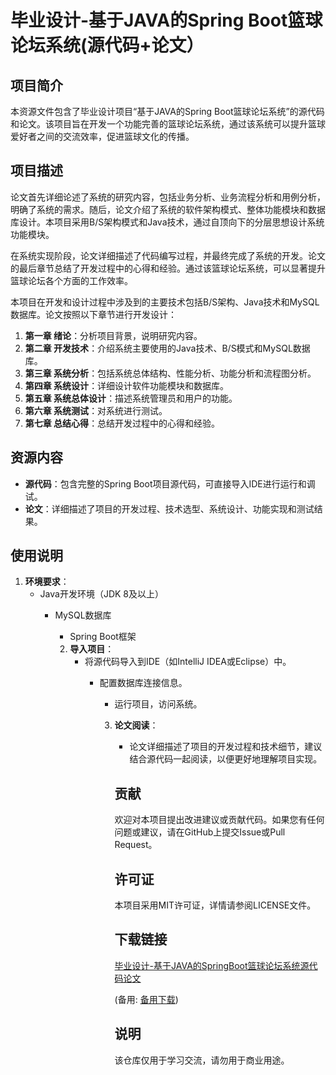 # 毕业设计-基于JAVA的Spring Boot篮球论坛系统(源代码+论文）

## 项目简介

本资源文件包含了毕业设计项目“基于JAVA的Spring Boot篮球论坛系统”的源代码和论文。该项目旨在开发一个功能完善的篮球论坛系统，通过该系统可以提升篮球爱好者之间的交流效率，促进篮球文化的传播。

## 项目描述

论文首先详细论述了系统的研究内容，包括业务分析、业务流程分析和用例分析，明确了系统的需求。随后，论文介绍了系统的软件架构模式、整体功能模块和数据库设计。本项目采用B/S架构模式和Java技术，通过自顶向下的分层思想设计系统功能模块。

在系统实现阶段，论文详细描述了代码编写过程，并最终完成了系统的开发。论文的最后章节总结了开发过程中的心得和经验。通过该篮球论坛系统，可以显著提升篮球论坛各个方面的工作效率。

本项目在开发和设计过程中涉及到的主要技术包括B/S架构、Java技术和MySQL数据库。论文按照以下章节进行开发设计：

1. **第一章 绪论**：分析项目背景，说明研究内容。
2. **第二章 开发技术**：介绍系统主要使用的Java技术、B/S模式和MySQL数据库。
3. **第三章 系统分析**：包括系统总体结构、性能分析、功能分析和流程图分析。
4. **第四章 系统设计**：详细设计软件功能模块和数据库。
5. **第五章 系统总体设计**：描述系统管理员和用户的功能。
6. **第六章 系统测试**：对系统进行测试。
7. **第七章 总结心得**：总结开发过程中的心得和经验。

## 资源内容

- **源代码**：包含完整的Spring Boot项目源代码，可直接导入IDE进行运行和调试。
- **论文**：详细描述了项目的开发过程、技术选型、系统设计、功能实现和测试结果。

## 使用说明

1. **环境要求**：
   - Java开发环境（JDK 8及以上）
      - MySQL数据库
         - Spring Boot框架

         2. **导入项目**：
            - 将源代码导入到IDE（如IntelliJ IDEA或Eclipse）中。
               - 配置数据库连接信息。
                  - 运行项目，访问系统。

                  3. **论文阅读**：
                     - 论文详细描述了项目的开发过程和技术细节，建议结合源代码一起阅读，以便更好地理解项目实现。

                     ## 贡献

                     欢迎对本项目提出改进建议或贡献代码。如果您有任何问题或建议，请在GitHub上提交Issue或Pull Request。

                     ## 许可证

                     本项目采用MIT许可证，详情请参阅LICENSE文件。

                     ## 下载链接
                     [毕业设计-基于JAVA的SpringBoot篮球论坛系统源代码论文](https://pan.quark.cn/s/ed07265d83c7) 

                     (备用: [备用下载](https://pan.baidu.com/s/14o9ZpihpJsklj-3NI8OwGA?pwd=1234))

                     ## 说明

                     该仓库仅用于学习交流，请勿用于商业用途。
